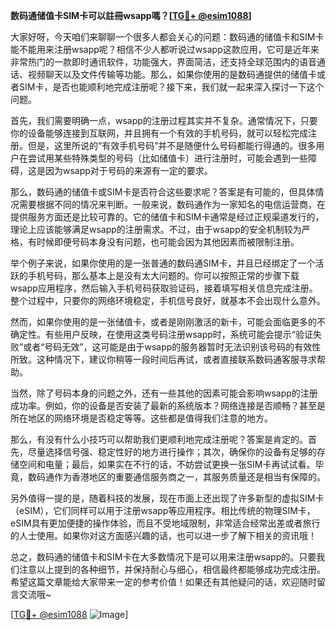 **数码通储值卡SIM卡可以註冊wsapp嗎？[[TG💪+ @esim1088](https://t.me/s/esim1088)]**

大家好呀，今天咱们来聊聊一个很多人都会关心的问题：数码通的储值卡和SIM卡能不能用来注册wsapp呢？相信不少人都听说过wsapp这款应用，它可是近年来非常热门的一款即时通讯软件，功能强大，界面简洁，还支持全球范围内的语音通话、视频聊天以及文件传输等功能。那么，如果你使用的是数码通提供的储值卡或者SIM卡，是否也能顺利地完成注册呢？接下来，我们就一起来深入探讨一下这个问题。

首先，我们需要明确一点，wsapp的注册过程其实并不复杂。通常情况下，只要你的设备能够连接到互联网，并且拥有一个有效的手机号码，就可以轻松完成注册。但是，这里所说的“有效手机号码”并不是随便什么号码都能行得通的。很多用户在尝试用某些特殊类型的号码（比如储值卡）进行注册时，可能会遇到一些障碍，这是因为wsapp对于号码的来源有一定的要求。

那么，数码通的储值卡或SIM卡是否符合这些要求呢？答案是有可能的，但具体情况需要根据不同的情况来判断。一般来说，数码通作为一家知名的电信运营商，在提供服务方面还是比较可靠的。它的储值卡和SIM卡通常是经过正规渠道发行的，理论上应该能够满足wsapp的注册需求。不过，由于wsapp的安全机制较为严格，有时候即便号码本身没有问题，也可能会因为其他因素而被限制注册。

举个例子来说，如果你使用的是一张普通的数码通SIM卡，并且已经绑定了一个活跃的手机号码，那么基本上是没有太大问题的。你可以按照正常的步骤下载wsapp应用程序，然后输入手机号码获取验证码，接着填写相关信息完成注册。整个过程中，只要你的网络环境稳定，手机信号良好，就基本不会出现什么意外。

然而，如果你使用的是一张储值卡，或者是刚刚激活的新卡，可能会面临更多的不确定性。有些用户反映，在使用这类号码注册wsapp时，系统可能会提示“验证失败”或者“号码无效”，这可能是由于wsapp的服务器暂时无法识别该号码的有效性所致。这种情况下，建议你稍等一段时间后再试，或者直接联系数码通客服寻求帮助。

当然，除了号码本身的问题之外，还有一些其他的因素可能会影响wsapp的注册成功率。例如，你的设备是否安装了最新的系统版本？网络连接是否顺畅？甚至是所在地区的网络环境是否稳定等等。这些都是值得我们注意的地方。

那么，有没有什么小技巧可以帮助我们更顺利地完成注册呢？答案是肯定的。首先，尽量选择信号强、稳定性好的地方进行操作；其次，确保你的设备有足够的存储空间和电量；最后，如果实在不行的话，不妨尝试更换一张SIM卡再试试看。毕竟，数码通作为香港地区的重要通信服务商之一，其服务质量还是相当有保障的。

另外值得一提的是，随着科技的发展，现在市面上还出现了许多新型的虚拟SIM卡（eSIM），它们同样可以用于注册wsapp等应用程序。相比传统的物理SIM卡，eSIM具有更加便捷的操作体验，而且不受地域限制，非常适合经常出差或者旅行的人士使用。如果你对这方面感兴趣的话，也可以进一步了解下相关的资讯哦！

总之，数码通的储值卡和SIM卡在大多数情况下是可以用来注册wsapp的。只要我们注意以上提到的各种细节，并保持耐心与细心，相信最终都能够成功完成注册。希望这篇文章能给大家带来一定的参考价值！如果还有其他疑问的话，欢迎随时留言交流哦~

[[TG💪+ @esim1088](https://t.me/s/esim1088) ![Image](https://i.postimg.cc/4NQfJmqS/Snipaste-2025-05-13-00-14-12.png)]